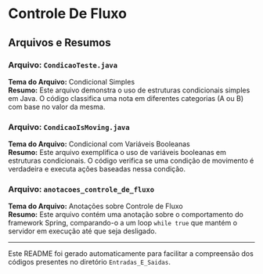 # Controle De Fluxo

## Arquivos e Resumos

### Arquivo: `CondicaoTeste.java`
**Tema do Arquivo:** Condicional Simples  
**Resumo:** Este arquivo demonstra o uso de estruturas condicionais simples em Java. O código classifica uma nota em diferentes categorias (A ou B) com base no valor da mesma.

### Arquivo: `CondicaoIsMoving.java`
**Tema do Arquivo:** Condicional com Variáveis Booleanas  
**Resumo:** Este arquivo exemplifica o uso de variáveis booleanas em estruturas condicionais. O código verifica se uma condição de movimento é verdadeira e executa ações baseadas nessa condição.

### Arquivo: `anotacoes_controle_de_fluxo`
**Tema do Arquivo:** Anotações sobre Controle de Fluxo  
**Resumo:** Este arquivo contém uma anotação sobre o comportamento do framework Spring, comparando-o a um loop `while true` que mantém o servidor em execução até que seja desligado.

---

Este README foi gerado automaticamente para facilitar a compreensão dos códigos presentes no diretório `Entradas_E_Saidas`.
